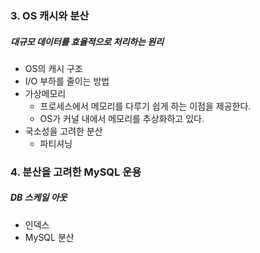 ### 3. OS 캐시와 분산
##### 대규모 데이터를 효율적으로 처리하는 원리
- OS의 캐시 구조
- I/O 부하를 줄이는 방법
- 가상메모리
  - 프로세스에서 메모리를 다루기 쉽게 하는 이점을 제공한다.
  - OS가 커널 내에서 메모리를 추상화하고 있다.
- 국소성을 고려한 분산
  - 파티셔닝

### 4. 분산을 고려한 MySQL 운용
##### DB 스케일 아웃
- 인덱스
- MySQL 분산

